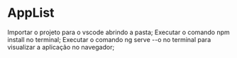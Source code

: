 # AppList
Importar o projeto para o vscode abrindo a pasta;
Executar o comando npm install no terminal;
Executar o comando ng serve --o no terminal para visualizar a aplicação no navegador;
